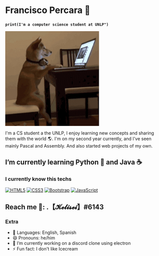 # Francisco Percara :muscle:

**`print(I'm a computer science student at UNLP")`**

<img align="center" src="doggo.gif">

I'm a CS student a the UNLP, I enjoy learning new concepts and sharing them with the world :earth_americas:. I'm on my second year currently, and I've seen mainly Pascal and Assembly. And also started web projects of my own.

## I’m currently learning Python :snake: and Java :coffee:

### I currently know this techs

<a href="https://www.w3.org/TR/html5/" title="HTML5"><img src="https://github.com/get-icon/geticon/raw/master/icons/html-5.svg" alt="HTML5" width="30px"></a>
<a href="https://www.w3.org/TR/CSS/" title="CSS3"><img src="https://github.com/get-icon/geticon/raw/master/icons/css-3.svg" alt="CSS3" width="30px"></a>
<a href="https://getbootstrap.com/" title="Bootstrap"><img src="https://github.com/get-icon/geticon/raw/master/icons/bootstrap.svg" alt="Bootstrap" width="30px"></a>
<a href="https://developer.mozilla.org/en-US/docs/Web/JavaScript" title="JavaScript"><img src="https://github.com/get-icon/geticon/raw/master/icons/javascript.svg" alt="JavaScript" width="30px"></a>

## Reach me :iphone:: .【𝓚𝓮𝓵𝓲𝓼𝓮𝓲】#6143

### Extra

- :stars: Languages: English, Spanish
- 😄 Pronouns: he/him
- 🔭 I’m currently working on a discord clone using electron
- ⚡ Fun fact: I don't like Icecream

